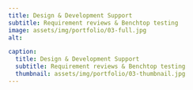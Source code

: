 ```yaml
---
title: Design & Development Support
subtitle: Requirement reviews & Benchtop testing
image: assets/img/portfolio/03-full.jpg
alt: 

caption:
  title: Design & Development Support
  subtitle: Requirement reviews & Benchtop testing
  thumbnail: assets/img/portfolio/03-thumbnail.jpg
---
```


